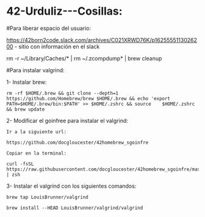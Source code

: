 # 42-Urduliz---Cosillas:

#Para liberar espacio del usuario:

https://42born2code.slack.com/archives/C021XRWD76K/p1625555113026200 - sitio con información en el slack

rm -r ~/Library/Caches/* | rm ~/.zcompdump* | brew cleanup

#Para instalar valgrind:

  1- Instalar brew:

    rm -rf $HOME/.brew && git clone --depth=1 https://github.com/Homebrew/brew $HOME/.brew && echo 'export PATH=$HOME/.brew/bin:$PATH' >> $HOME/.zshrc && source    $HOME/.zshrc && brew update
    
  2- Modificar el goinfree para instalar el valgrind:

    Ir a la siguiente url: 
    
    https://github.com/docgloucester/42homebrew_sgoinfre
    
    Copiar en la terminal: 
    
    curl -fsSL https://raw.githubusercontent.com/docgloucester/42homebrew_sgoinfre/master/install.sh | zsh
    
  3- Instalar el valgrind con los siguientes comandos:
    
    brew tap LouisBrunner/valgrind
    
    brew install --HEAD LouisBrunner/valgrind/valgrind

